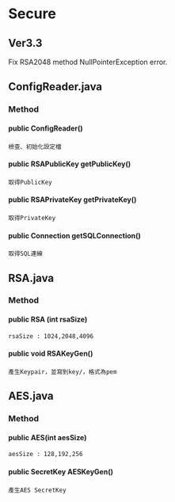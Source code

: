 # Secure  
## Ver3.3
Fix RSA2048 method NullPointerException error.  
## ConfigReader.java
### Method
#### public ConfigReader()
```
檢查、初始化設定檔
```
#### public RSAPublicKey getPublicKey()
```
取得PublicKey
```
#### public RSAPrivateKey getPrivateKey()
```
取得PrivateKey
```
#### public Connection getSQLConnection()
```
取得SQL連線
```

## RSA.java
### Method
#### public RSA (int rsaSize)
```
rsaSize : 1024,2048,4096
```
#### public void RSAKeyGen()
```
產生Keypair，並寫到key/，格式為pem
```

## AES.java
### Method
#### public AES(int aesSize)
```
aesSize : 128,192,256
```
#### public SecretKey AESKeyGen()
```
產生AES SecretKey
```
